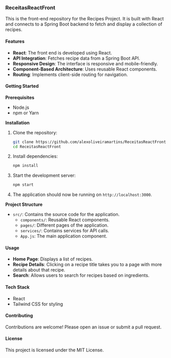 ### ReceitasReactFront

This is the front-end repository for the Recipes Project. It is built with React and connects to a Spring Boot backend to fetch and display a collection of recipes.

#### Features

- **React**: The front end is developed using React.
- **API Integration**: Fetches recipe data from a Spring Boot API.
- **Responsive Design**: The interface is responsive and mobile-friendly.
- **Component-Based Architecture**: Uses reusable React components.
- **Routing**: Implements client-side routing for navigation.

#### Getting Started

**Prerequisites**

- Node.js
- npm or Yarn

**Installation**

1. Clone the repository:

   ```bash
   git clone https://github.com/alexoliveiramartins/ReceitasReactFront.git
   cd ReceitasReactFront
   ```

2. Install dependencies:

   ```bash
   npm install
   ```

3. Start the development server:

   ```bash
   npm start
   ```

4. The application should now be running on `http://localhost:3000`.

**Project Structure**

- `src/`: Contains the source code for the application.
  - `components/`: Reusable React components.
  - `pages/`: Different pages of the application.
  - `services/`: Contains services for API calls.
  - `App.js`: The main application component.

#### Usage

- **Home Page**: Displays a list of recipes.
- **Recipe Details**: Clicking on a recipe title takes you to a page with more details about that recipe.
- **Search**: Allows users to search for recipes based on ingredients.

#### Tech Stack

- React
- Tailwind CSS for styling

#### Contributing

Contributions are welcome! Please open an issue or submit a pull request.

#### License

This project is licensed under the MIT License.
